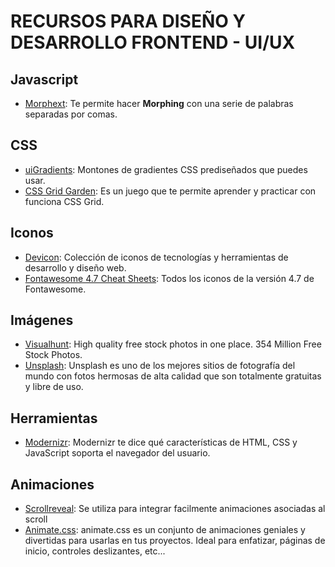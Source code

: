 # RECURSOS PARA DISEÑO Y DESARROLLO FRONTEND - UI/UX

## Javascript
- [Morphext](http://morphext.fyianlai.com/): Te permite hacer **Morphing** con una serie de palabras separadas por comas.

## CSS
- [uiGradients](https://uigradients.com): Montones de gradientes CSS prediseñados que puedes usar.
- [CSS Grid Garden](http://cssgridgarden.com): Es un juego que te permite aprender y practicar con funciona CSS Grid.

## Iconos
- [Devicon](http://konpa.github.io/devicon/): Colección de iconos de tecnologías y herramientas de desarrollo y diseño web.
- [Fontawesome 4.7 Cheat Sheets](https://fontawesome.bootstrapcheatsheets.com/): Todos los iconos de la versión 4.7 de Fontawesome.

## Imágenes
- [Visualhunt](https://visualhunt.com/): High quality free stock photos in one place. 354 Million Free Stock Photos.
- [Unsplash](https://unsplash.com/): Unsplash es uno de los mejores sitios de fotografía del mundo con fotos hermosas de alta calidad que son totalmente gratuitas y libre de uso.

## Herramientas
- [Modernizr](https://modernizr.com/): Modernizr te dice qué características de HTML, CSS y JavaScript soporta el navegador del usuario.

## Animaciones
- [Scrollreveal](https://github.com/jlmakes/scrollreveal): Se utiliza para integrar facilmente animaciones asociadas al scroll
- [Animate.css](https://daneden.github.io/animate.css/): animate.css es un conjunto de animaciones geniales y divertidas para usarlas en tus proyectos. Ideal para enfatizar, páginas de inicio, controles deslizantes, etc...
